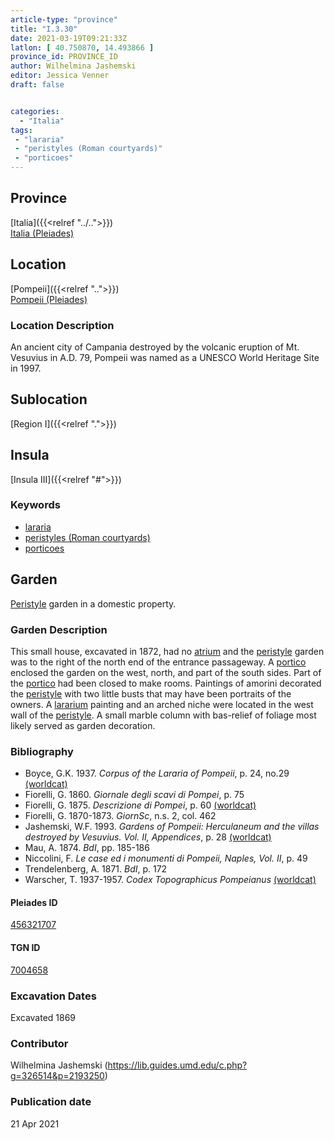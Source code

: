 ```yaml
---
article-type: "province"
title: "I.3.30"
date: 2021-03-19T09:21:33Z
latlon: [ 40.750870, 14.493866 ]
province_id: PROVINCE_ID
author: Wilhelmina Jashemski
editor: Jessica Venner
draft: false


categories:
  - "Italia"
tags:
 - "lararia"
 - "peristyles (Roman courtyards)"
 - "porticoes"
---
```


## Province
[Italia]({{<relref "../..">}}) \
[Italia (Pleiades)](https://pleiades.stoa.org/places/1052)

## Location
[Pompeii]({{<relref "..">}}) \
[Pompeii (Pleiades)](https://pleiades.stoa.org/places/433032)


### Location Description
An ancient city of Campania destroyed by the volcanic eruption of Mt. Vesuvius in A.D. 79, Pompeii was named as a UNESCO World Heritage Site in 1997.

## Sublocation
[Region I]({{<relref ".">}})
## Insula
[Insula III]({{<relref "#">}})

### Keywords
- [lararia](http://vocab.getty.edu/page/aat/300400600)
- [peristyles (Roman courtyards)](http://vocab.getty.edu/page/aat/300080971)
- [porticoes](http://vocab.getty.edu/page/aat/300004145)

## Garden
[Peristyle](http://vocab.getty.edu/page/aat/300080971) garden in a domestic property.

### Garden Description
This small house, excavated in 1872, had no [atrium](http://vocab.getty.edu/page/aat/300004097) and the [peristyle](http://vocab.getty.edu/page/aat/300080971) garden was to the right of the north end of the entrance passageway. A [portico](http://vocab.getty.edu/page/aat/300004145) enclosed the garden on the west, north, and part of the south sides. Part of the [portico](http://vocab.getty.edu/page/aat/300004145) had been closed to make rooms. Paintings of amorini decorated the [peristyle](http://vocab.getty.edu/page/aat/300080971) with two little busts that may have been portraits of the owners. A [lararium](http://vocab.getty.edu/page/aat/300400600) painting and an arched niche were located in the west wall of the [peristyle](http://vocab.getty.edu/page/aat/300080971). A small marble column with bas-relief of foliage most likely served as garden decoration.

### Bibliography

* Boyce, G.K. 1937. *Corpus of the Lararia of Pompeii*, p. 24, no.29 [(worldcat)](https://www.worldcat.org/title/corpus-of-the-lararia-of-pompeii/oclc/892026154&referer=brief_results)    
* Fiorelli, G. 1860. *Giornale degli scavi di Pompei*, p. 75  
* Fiorelli, G. 1875. *Descrizione di Pompei*, p. 60 [(worldcat)](https://www.worldcat.org/title/descrizione-di-pompei/oclc/9528380)     
* Fiorelli, G. 1870-1873. *GiornSc*, n.s. 2, col. 462  
* Jashemski, W.F. 1993. *Gardens of Pompeii: Herculaneum and the villas destroyed by Vesuvius. Vol. II, Appendices*, p. 28 [(worldcat)](https://www.worldcat.org/title/gardens-of-pompeii-herculaneum-and-the-villas-destroyed-by-vesuvius-volume-2-appendices/oclc/222353569)  
* Mau, A. 1874. *BdI*, pp. 185-186  
* Niccolini, F. *Le case ed i monumenti di Pompeii, Naples, Vol. II*, p. 49    
* Trendelenberg, A. 1871. *BdI*, p. 172  
* Warscher, T. 1937-1957. *Codex Topographicus Pompeianus* [(worldcat)](https://www.worldcat.org/title/codex-topographicus-pompeianus-1937-1957-and-undated/oclc/974375313&referer=brief_results)  


<!--#### Periodo ID-->

<!-- [PERIODO_ID](https://pleiades.stoa.org/places/PLEIADES_ID) -->

#### Pleiades ID
[456321707](https://pleiades.stoa.org/places/456321707)

#### TGN ID
[7004658](http://vocab.getty.edu/page/tgn/7004658)

###  Excavation Dates
Excavated 1869

### Contributor
Wilhelmina Jashemski (https://lib.guides.umd.edu/c.php?g=326514&p=2193250)


### Publication date

21 Apr 2021
<!-- Format: dd MONTH_NAME yyyy -->

<!-- DATE -->
